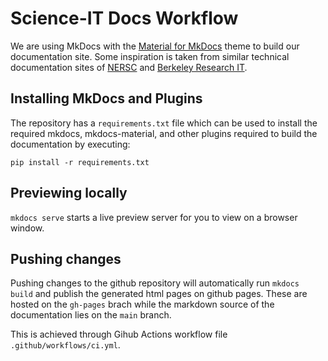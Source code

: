# Science-IT Docs Workflow

We are using MkDocs with the [Material for MkDocs](https://squidfunk.github.io/mkdocs-material/) theme to build our documentation site. Some inspiration is taken from similar technical documentation sites of [NERSC](https://docs.nersc.gov) and [Berkeley Research IT](https://docs-research-it.berkeley.edu/).

## Installing MkDocs and Plugins
The repository has a `requirements.txt` file which can be used to install the required mkdocs, mkdocs-material, and other plugins required to build the documentation by executing:

`pip install -r requirements.txt`

## Previewing locally

`mkdocs serve` starts a live preview server for you to view on a browser window.

## Pushing changes

Pushing changes to the github repository will automatically run `mkdocs build` and publish the generated html pages on github pages. These are hosted on the `gh-pages` brach while the markdown source of the documentation lies on the `main` branch.

This is achieved through Gihub Actions workflow file `.github/workflows/ci.yml`.